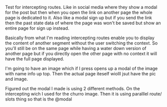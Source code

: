 Test for intercepting routes.
Like in social media where they show a modal for the post but then when you open the link on another page the whole page is dedicated to it.
Also like a modal sign up but if you send the link then the past state data of where the page was won't be saved but show an entire page for sign up instead.

Basically from what I'm reading intercepting routes enable you to display the content of another segment without the user switching the context.
So you'll still be on the same page while having a water down version of another page but if you directly open the other page with no context it will have the full page displayed.

I'm going to have an image which if I press opens up a modal of the image with name info up top. Then the actual page iteself wiolll jsut have the pic and image.

Figured out the modal I made is using 2 different methods.
On the intercepting wich I used for the churro image.
Then it is using paralllel route/ slots thing so that is the @modal
